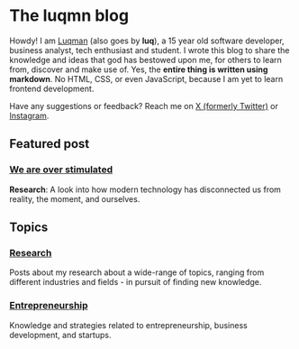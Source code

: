 # The luqmn blog

Howdy! I am [Luqman](https://github.com/theluqmn) (also goes by **luq**), a 15 year old software developer, business analyst, tech enthusiast and student. I wrote this blog to share the knowledge and ideas that god has bestowed upon me, for others to learn from, discover and make use of. Yes, the **entire thing is written using markdown**. No HTML, CSS, or even JavaScript, because I am yet to learn frontend development.

Have any suggestions or feedback? Reach me on [X (formerly Twitter)](https://x.com/theluqmn) or [Instagram](https://instagram.com/theluqmn).

## Featured post

### [We are over stimulated](./research/We%20are%20over%20stimulated/content.md)

**Research**: A look into how modern technology has disconnected us from reality, the moment, and ourselves.

## Topics

### [Research](./research/topic.md)

Posts about my research about a wide-range of topics, ranging from different industries and fields - in pursuit of finding new knowledge.

### [Entrepreneurship](./entrepreneurship/topic.md)

Knowledge and strategies related to entrepreneurship, business development, and startups.
